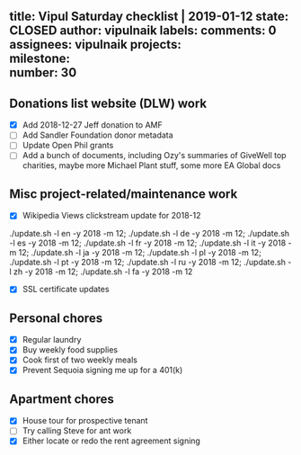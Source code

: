 title:	Vipul Saturday checklist | 2019-01-12
state:	CLOSED
author:	vipulnaik
labels:	
comments:	0
assignees:	vipulnaik
projects:	
milestone:	
number:	30
--
## Donations list website (DLW) work

- [x] Add 2018-12-27 Jeff donation to AMF
- [ ] Add Sandler Foundation donor metadata
- [ ] Update Open Phil grants
- [ ] Add a bunch of documents, including Ozy's summaries of GiveWell top charities, maybe more Michael Plant stuff, some more EA Global docs

## Misc project-related/maintenance work

- [x] Wikipedia Views clickstream update for 2018-12

./update.sh -l en -y 2018 -m 12; ./update.sh -l de -y 2018 -m 12; ./update.sh -l es -y 2018 -m 12; ./update.sh -l fr -y 2018 -m 12; ./update.sh -l it -y 2018 -m 12; ./update.sh -l ja -y 2018 -m 12; ./update.sh -l pl -y 2018 -m 12; ./update.sh -l pt -y 2018 -m 12; ./update.sh -l ru -y 2018 -m 12; ./update.sh -l zh -y 2018 -m 12; ./update.sh -l fa -y 2018 -m 12

- [x] SSL certificate updates

## Personal chores

- [x] Regular laundry
- [x] Buy weekly food supplies
- [x] Cook first of two weekly meals
- [x] Prevent Sequoia signing me up for a 401(k)

## Apartment chores

- [x] House tour for prospective tenant
- [ ] Try calling Steve for ant work
- [x] Either locate or redo the rent agreement signing
